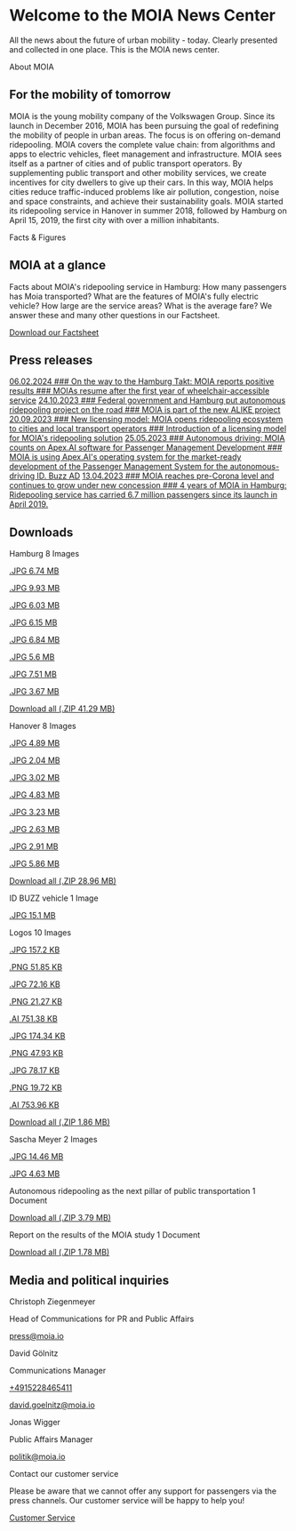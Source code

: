 Welcome to the MOIA News Center
==========

All the news about the future of urban mobility - today. Clearly presented and collected in one place. This is the MOIA news center.

About MOIA

For the mobility of tomorrow
----------

MOIA is the young mobility company of the Volkswagen Group. Since its launch in December 2016, MOIA has been pursuing the goal of redefining the mobility of people in urban areas. The focus is on offering on-demand ridepooling. MOIA covers the complete value chain: from algorithms and apps to electric vehicles, fleet management and infrastructure. MOIA sees itself as a partner of cities and of public transport operators. By supplementing public transport and other mobility services, we create incentives for city dwellers to give up their cars. In this way, MOIA helps cities reduce traffic-induced problems like air pollution, congestion, noise and space constraints, and achieve their sustainability goals. MOIA started its ridepooling service in Hanover in summer 2018, followed by Hamburg on April 15, 2019, the first city with over a million inhabitants.

Facts & Figures

MOIA at a glance
----------

Facts about MOIA's ridepooling service in Hamburg: How many passengers has Moia transported? What are the features of MOIA's fully electric vehicle? How large are the service areas? What is the average fare? We answer these and many other questions in our Factsheet.

[Download our Factsheet](https://www.moia.io/news-center/MOIA_Factsheet_Hamburg_EN.pdf)

Press releases
----------

[06.02.2024 ### On the way to the Hamburg Takt: MOIA reports positive results ### MOIAs resume after the first year of wheelchair-accessible service](https://www.moia.io/MOIA-reports-positive-results)
[24.10.2023 ### Federal government and Hamburg put autonomous ridepooling project on the road ### MOIA is part of the new ALIKE project](https://www.moia.io/en/news-center/federal-government-and-hamburg-put-autonomous-ridepooling-on-the-road)
[20.09.2023 ### New licensing model: MOIA opens ridepooling ecosystem to cities and local transport operators ### Introduction of a licensing model for MOIA's ridepooling solution](https://www.moia.io/en/news-center/new-licensing-model-moia-opens-ridepooling-ecosystem-to-cities-and-local-transport-operators)
[25.05.2023 ### Autonomous driving: MOIA counts on Apex.AI software for Passenger Management Development ### MOIA is using Apex.AI's operating system for the market-ready development of the Passenger Management System for the autonomous-driving ID. Buzz AD](https://www.moia.io/en/news-center/autonomous-driving-moia-counts-on-apex-ai-software-for-passenger-management-development)
[13.04.2023 ### MOIA reaches pre-Corona level and continues to grow under new concession ### 4 years of MOIA in Hamburg: Ridepooling service has carried 6.7 million passengers since its launch in April 2019.](https://www.moia.io/en/news-center/moia-reaches-pre-corona-level-and-continues-to-grow-under-new-concession)

Downloads
----------

Hamburg 8 Images

[.JPG 6.74 MB](https://www.moia.io/news-center/downloads/hamburg/MOIA_Ansicht1.jpg)

[](https://www.moia.io/news-center/downloads/hamburg/MOIA_Ansicht1.jpg)

[.JPG 9.93 MB](https://www.moia.io/news-center/downloads/hamburg/MOIA_Ansicht2.jpg)

[](https://www.moia.io/news-center/downloads/hamburg/MOIA_Ansicht2.jpg)

[.JPG 6.03 MB](https://www.moia.io/news-center/downloads/hamburg/MOIA_Ansicht3.jpg)

[](https://www.moia.io/news-center/downloads/hamburg/MOIA_Ansicht3.jpg)

[.JPG 6.15 MB](https://www.moia.io/news-center/downloads/hamburg/MOIA_rueckansicht1.jpg)

[](https://www.moia.io/news-center/downloads/hamburg/MOIA_rueckansicht1.jpg)

[.JPG 6.84 MB](https://www.moia.io/news-center/downloads/hamburg/MOIA_rueckansicht2.jpg)

[](https://www.moia.io/news-center/downloads/hamburg/MOIA_rueckansicht2.jpg)

[.JPG 5.6 MB](https://www.moia.io/news-center/downloads/hamburg/MOIA_innenansicht.jpg)

[](https://www.moia.io/news-center/downloads/hamburg/MOIA_innenansicht.jpg)

[.JPG 7.51 MB](https://www.moia.io/news-center/downloads/hamburg/MOIA_WAV%20mit%20Rampe.jpg)

[](https://www.moia.io/news-center/downloads/hamburg/MOIA_WAV%20mit%20Rampe.jpg)

[.JPG 3.67 MB](https://www.moia.io/news-center/downloads/hamburg/MOIA_WAV_Vorderansicht.jpg)

[](https://www.moia.io/news-center/downloads/hamburg/MOIA_WAV_Vorderansicht.jpg)

[Download all (.ZIP 41.29 MB)](https://www.moia.io/news-center/downloads/hamburg/MOIA%20in%20Hamburg.zip)

Hanover 8 Images

[.JPG 4.89 MB](https://www.moia.io/news-center/downloads/hannover/200817_MOIA_Ladefeld%20Hannover_Zoom.JPG)

[](https://www.moia.io/news-center/downloads/hannover/200817_MOIA_Ladefeld%20Hannover_Zoom.JPG)

[.JPG 2.04 MB](https://www.moia.io/news-center/downloads/hannover/200817_MOIA_Ladefeld%20Hannover.JPG)

[](https://www.moia.io/news-center/downloads/hannover/200817_MOIA_Ladefeld%20Hannover.JPG)

[.JPG 3.02 MB](https://www.moia.io/news-center/downloads/hannover/200817_MOIA_Hannover_Oper.JPG)

[](https://www.moia.io/news-center/downloads/hannover/200817_MOIA_Hannover_Oper.JPG)

[.JPG 4.83 MB](https://www.moia.io/news-center/downloads/hannover/200817_MOIA_Hannover_Ladefeld%202.JPG)

[](https://www.moia.io/news-center/downloads/hannover/200817_MOIA_Hannover_Ladefeld%202.JPG)

[.JPG 3.23 MB](https://www.moia.io/news-center/downloads/hannover/200817_MOIA_Fahrzeuge%20Reihe_R%C3%BCckansicht.JPG)

[](https://www.moia.io/news-center/downloads/hannover/200817_MOIA_Fahrzeuge%20Reihe_R%C3%BCckansicht.JPG)

[.JPG 2.63 MB](https://www.moia.io/news-center/downloads/hannover/200817_MOIA_Fahrzeuge%20Lades%C3%A4ulen%201.JPG)

[](https://www.moia.io/news-center/downloads/hannover/200817_MOIA_Fahrzeuge%20Lades%C3%A4ulen%201.JPG)

[.JPG 2.91 MB](https://www.moia.io/news-center/downloads/hannover/200817_MOIA_Fahrzeuge%20in%20Reihe_vorne.JPG)

[](https://www.moia.io/news-center/downloads/hannover/200817_MOIA_Fahrzeuge%20in%20Reihe_vorne.JPG)

[.JPG 5.86 MB](https://www.moia.io/news-center/downloads/hannover/200817_MOIA_Fahrzeug%20quer%20vor%20Wasserturm.JPG)

[](https://www.moia.io/news-center/downloads/hannover/200817_MOIA_Fahrzeug%20quer%20vor%20Wasserturm.JPG)

[Download all (.ZIP 28.96 MB)](https://www.moia.io/news-center/downloads/hannover/MOIA%20in%20Hannover.zip)

ID BUZZ vehicle 1 Image

[.JPG 15.1 MB](https://www.moia.io/news-center/downloads/ID%20Buzz%20Fahrzeug/230315_MOIA_Pressebild_ID.jpg)

[](https://www.moia.io/news-center/downloads/ID%20Buzz%20Fahrzeug/230315_MOIA_Pressebild_ID.jpg)

Logos 10 Images

[.JPG 157.2 KB](https://www.moia.io/news-center/downloads/logos/Logos%20MOIA/MOIA_logo_black_HQ.jpg)

[](https://www.moia.io/news-center/downloads/logos/Logos%20MOIA/MOIA_logo_black_HQ.jpg)

[.PNG 51.85 KB](https://www.moia.io/news-center/downloads/logos/Logos%20MOIA/MOIA_logo_black_HQ.png)

[](https://www.moia.io/news-center/downloads/logos/Logos%20MOIA/MOIA_logo_black_HQ.png)

[.JPG 72.16 KB](https://www.moia.io/news-center/downloads/logos/Logos%20MOIA/MOIA_logo_black_LQ.jpg)

[](https://www.moia.io/news-center/downloads/logos/Logos%20MOIA/MOIA_logo_black_LQ.jpg)

[.PNG 21.27 KB](https://www.moia.io/news-center/downloads/logos/Logos%20MOIA/MOIA_logo_black_LQ.png)

[](https://www.moia.io/news-center/downloads/logos/Logos%20MOIA/MOIA_logo_black_LQ.png)

[.AI 751.38 KB](https://www.moia.io/news-center/downloads/logos/Logos%20MOIA/MOIA_logo_black_vector.ai)

[](https://www.moia.io/news-center/downloads/logos/Logos%20MOIA/MOIA_logo_black_vector.ai)

[.JPG 174.34 KB](https://www.moia.io/news-center/downloads/logos/Logos%20MOIA/MOIA_logo_white_HQ.jpg)

[](https://www.moia.io/news-center/downloads/logos/Logos%20MOIA/MOIA_logo_white_HQ.jpg)

[.PNG 47.93 KB](https://www.moia.io/news-center/downloads/logos/Logos%20MOIA/MOIA_logo_white_HQ.png)

[](https://www.moia.io/news-center/downloads/logos/Logos%20MOIA/MOIA_logo_white_HQ.png)

[.JPG 78.17 KB](https://www.moia.io/news-center/downloads/logos/Logos%20MOIA/MOIA_logo_white_LQ.jpg)

[](https://www.moia.io/news-center/downloads/logos/Logos%20MOIA/MOIA_logo_white_LQ.jpg)

[.PNG 19.72 KB](https://www.moia.io/news-center/downloads/logos/Logos%20MOIA/MOIA_logo_white_LQ.png)

[](https://www.moia.io/news-center/downloads/logos/Logos%20MOIA/MOIA_logo_white_LQ.png)

[.AI 753.96 KB](https://www.moia.io/news-center/downloads/logos/Logos%20MOIA/MOIA_logo_white_vector.ai)

[](https://www.moia.io/news-center/downloads/logos/Logos%20MOIA/MOIA_logo_white_vector.ai)

[Download all (.ZIP 1.86 MB)](https://www.moia.io/news-center/downloads/logos/Logos%20MOIA/MOIA%20Logos.zip)

Sascha Meyer 2 Images

[.JPG 14.46 MB](https://www.moia.io/news-center/downloads/sascha-meyer/Sascha%20Meyer/Sascha%20Meyer.jpg)

[](https://www.moia.io/news-center/downloads/sascha-meyer/Sascha%20Meyer/Sascha%20Meyer.jpg)

[.JPG 4.63 MB](https://www.moia.io/news-center/downloads/sascha-meyer/Sascha%20Meyer/CEO%20MOIA_Sascha%20Meyer_im%20MOIA.jpg)

[](https://www.moia.io/news-center/downloads/sascha-meyer/Sascha%20Meyer/CEO%20MOIA_Sascha%20Meyer_im%20MOIA.jpg)

Autonomous ridepooling as the next pillar of public transportation 1 Document

[Download all (.ZIP 3.79 MB)](https://www.moia.io/news-center/downloads/MOIA_autonomous-ridepooling_white-paper_EN.pdf)

Report on the results of the MOIA study 1 Document

[Download all (.ZIP 1.78 MB)](https://www.moia.io/news-center/downloads/220201_MOIA_Report_Results_MOIA-study.pdf)

Media and political inquiries
----------

Christoph Ziegenmeyer

Head of Communications for PR and Public Affairs

[press@moia.io](tel:press@moia.io)

David Gölnitz

Communications Manager

[\+4915228465411](tel:+4915228465411)

[david.goelnitz@moia.io](mailto:david.goelnitz@moia.io)

Jonas Wigger

Public Affairs Manager

[politik@moia.io](mailto:politik@moia.io)

Contact our customer service

Please be aware that we cannot offer any support for passengers via the press channels. Our customer service will be happy to help you!

[Customer Service](https://help.moia.io/hc/en)
